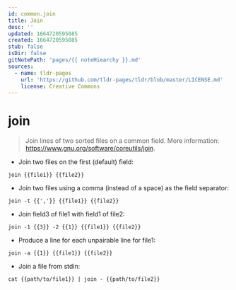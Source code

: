 ```yaml
---
id: common.join
title: Join
desc: ''
updated: 1664720595085
created: 1664720595085
stub: false
isDir: false
gitNotePath: 'pages/{{ noteHiearchy }}.md'
sources:
  - name: tldr-pages
    url: 'https://github.com/tldr-pages/tldr/blob/master/LICENSE.md'
    license: Creative Commons
---
```

# join

> Join lines of two sorted files on a common field.
> More information: <https://www.gnu.org/software/coreutils/join>.

- Join two files on the first (default) field:

`join {{file1}} {{file2}}`

- Join two files using a comma (instead of a space) as the field separator:

`join -t {{','}} {{file1}} {{file2}}`

- Join field3 of file1 with field1 of file2:

`join -1 {{3}} -2 {{1}} {{file1}} {{file2}}`

- Produce a line for each unpairable line for file1:

`join -a {{1}} {{file1}} {{file2}}`

- Join a file from stdin:

`cat {{path/to/file1}} | join - {{path/to/file2}}`

